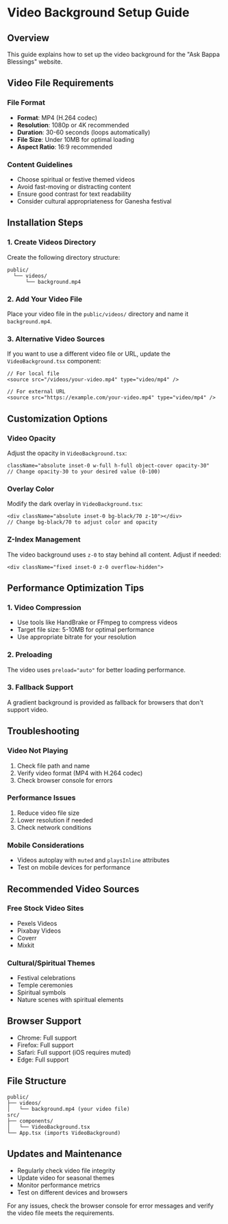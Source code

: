 # Video Background Setup Guide

## Overview
This guide explains how to set up the video background for the "Ask Bappa Blessings" website.

## Video File Requirements

### File Format
- **Format**: MP4 (H.264 codec)
- **Resolution**: 1080p or 4K recommended
- **Duration**: 30-60 seconds (loops automatically)
- **File Size**: Under 10MB for optimal loading
- **Aspect Ratio**: 16:9 recommended

### Content Guidelines
- Choose spiritual or festive themed videos
- Avoid fast-moving or distracting content
- Ensure good contrast for text readability
- Consider cultural appropriateness for Ganesha festival

## Installation Steps

### 1. Create Videos Directory
Create the following directory structure:
```
public/
  └── videos/
      └── background.mp4
```

### 2. Add Your Video File
Place your video file in the `public/videos/` directory and name it `background.mp4`.

### 3. Alternative Video Sources
If you want to use a different video file or URL, update the `VideoBackground.tsx` component:

```tsx
// For local file
<source src="/videos/your-video.mp4" type="video/mp4" />

// For external URL
<source src="https://example.com/your-video.mp4" type="video/mp4" />
```

## Customization Options

### Video Opacity
Adjust the opacity in `VideoBackground.tsx`:
```tsx
className="absolute inset-0 w-full h-full object-cover opacity-30"
// Change opacity-30 to your desired value (0-100)
```

### Overlay Color
Modify the dark overlay in `VideoBackground.tsx`:
```tsx
<div className="absolute inset-0 bg-black/70 z-10"></div>
// Change bg-black/70 to adjust color and opacity
```

### Z-Index Management
The video background uses `z-0` to stay behind all content. Adjust if needed:
```tsx
<div className="fixed inset-0 z-0 overflow-hidden">
```

## Performance Optimization Tips

### 1. Video Compression
- Use tools like HandBrake or FFmpeg to compress videos
- Target file size: 5-10MB for optimal performance
- Use appropriate bitrate for your resolution

### 2. Preloading
The video uses `preload="auto"` for better loading performance.

### 3. Fallback Support
A gradient background is provided as fallback for browsers that don't support video.

## Troubleshooting

### Video Not Playing
1. Check file path and name
2. Verify video format (MP4 with H.264 codec)
3. Check browser console for errors

### Performance Issues
1. Reduce video file size
2. Lower resolution if needed
3. Check network conditions

### Mobile Considerations
- Videos autoplay with `muted` and `playsInline` attributes
- Test on mobile devices for performance

## Recommended Video Sources

### Free Stock Video Sites
- Pexels Videos
- Pixabay Videos
- Coverr
- Mixkit

### Cultural/Spiritual Themes
- Festival celebrations
- Temple ceremonies
- Spiritual symbols
- Nature scenes with spiritual elements

## Browser Support
- Chrome: Full support
- Firefox: Full support
- Safari: Full support (iOS requires muted)
- Edge: Full support

## File Structure
```
public/
├── videos/
│   └── background.mp4 (your video file)
src/
├── components/
│   └── VideoBackground.tsx
└── App.tsx (imports VideoBackground)
```

## Updates and Maintenance
- Regularly check video file integrity
- Update video for seasonal themes
- Monitor performance metrics
- Test on different devices and browsers

For any issues, check the browser console for error messages and verify the video file meets the requirements.
